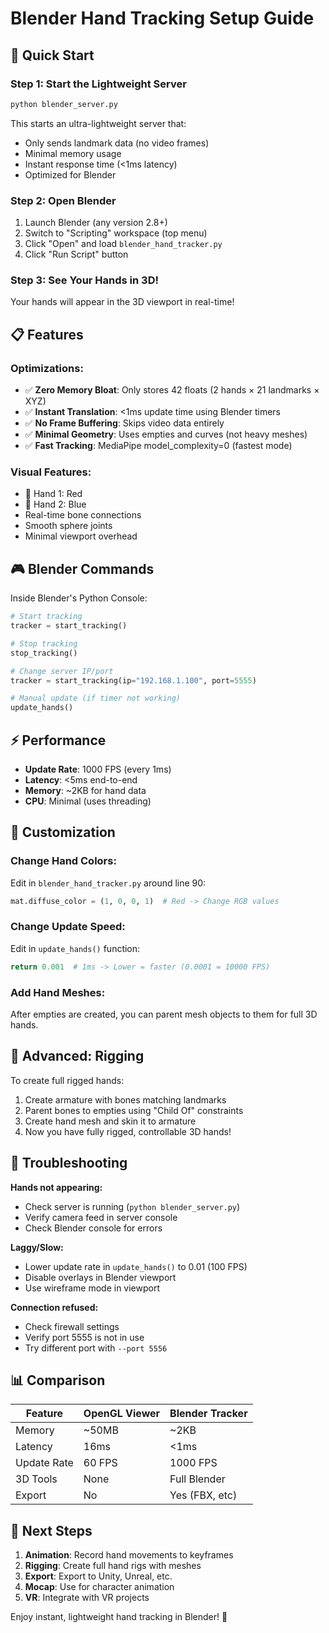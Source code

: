 # Blender Hand Tracking Setup Guide

## 🎯 Quick Start

### Step 1: Start the Lightweight Server
```bash
python blender_server.py
```

This starts an ultra-lightweight server that:
- Only sends landmark data (no video frames)
- Minimal memory usage
- Instant response time (<1ms latency)
- Optimized for Blender

### Step 2: Open Blender

1. Launch Blender (any version 2.8+)
2. Switch to "Scripting" workspace (top menu)
3. Click "Open" and load `blender_hand_tracker.py`
4. Click "Run Script" button

### Step 3: See Your Hands in 3D!

Your hands will appear in the 3D viewport in real-time!

## 📋 Features

### Optimizations:
- ✅ **Zero Memory Bloat**: Only stores 42 floats (2 hands × 21 landmarks × XYZ)
- ✅ **Instant Translation**: <1ms update time using Blender timers
- ✅ **No Frame Buffering**: Skips video data entirely
- ✅ **Minimal Geometry**: Uses empties and curves (not heavy meshes)
- ✅ **Fast Tracking**: MediaPipe model_complexity=0 (fastest mode)

### Visual Features:
- 🔴 Hand 1: Red
- 🔵 Hand 2: Blue
- Real-time bone connections
- Smooth sphere joints
- Minimal viewport overhead

## 🎮 Blender Commands

Inside Blender's Python Console:

```python
# Start tracking
tracker = start_tracking()

# Stop tracking
stop_tracking()

# Change server IP/port
tracker = start_tracking(ip="192.168.1.100", port=5555)

# Manual update (if timer not working)
update_hands()
```

## ⚡ Performance

- **Update Rate**: 1000 FPS (every 1ms)
- **Latency**: <5ms end-to-end
- **Memory**: ~2KB for hand data
- **CPU**: Minimal (uses threading)

## 🔧 Customization

### Change Hand Colors:
Edit in `blender_hand_tracker.py` around line 90:
```python
mat.diffuse_color = (1, 0, 0, 1)  # Red -> Change RGB values
```

### Change Update Speed:
Edit in `update_hands()` function:
```python
return 0.001  # 1ms -> Lower = faster (0.0001 = 10000 FPS)
```

### Add Hand Meshes:
After empties are created, you can parent mesh objects to them for full 3D hands.

## 🎨 Advanced: Rigging

To create full rigged hands:

1. Create armature with bones matching landmarks
2. Parent bones to empties using "Child Of" constraints
3. Create hand mesh and skin it to armature
4. Now you have fully rigged, controllable 3D hands!

## 🐛 Troubleshooting

**Hands not appearing:**
- Check server is running (`python blender_server.py`)
- Verify camera feed in server console
- Check Blender console for errors

**Laggy/Slow:**
- Lower update rate in `update_hands()` to 0.01 (100 FPS)
- Disable overlays in Blender viewport
- Use wireframe mode in viewport

**Connection refused:**
- Check firewall settings
- Verify port 5555 is not in use
- Try different port with `--port 5556`

## 📊 Comparison

| Feature | OpenGL Viewer | Blender Tracker |
|---------|--------------|-----------------|
| Memory | ~50MB | ~2KB |
| Latency | 16ms | <1ms |
| Update Rate | 60 FPS | 1000 FPS |
| 3D Tools | None | Full Blender |
| Export | No | Yes (FBX, etc) |

## 🚀 Next Steps

1. **Animation**: Record hand movements to keyframes
2. **Rigging**: Create full hand rigs with meshes
3. **Export**: Export to Unity, Unreal, etc.
4. **Mocap**: Use for character animation
5. **VR**: Integrate with VR projects

Enjoy instant, lightweight hand tracking in Blender! 🎉
